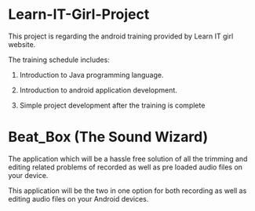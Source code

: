 # Learn-IT-Girl-Project
This project is regarding the android training provided by Learn IT girl website.</p>
The training schedule includes:</p>
1. Introduction to Java programming language.</p>
2. Introduction to android application development.</p>
3. Simple project development after the training is complete</p>
# Beat_Box (The Sound Wizard)
The application which will be a hassle free solution of all the trimming and editing related problems of recorded as well as pre loaded audio files on your device.</p>
This application will be the two in one option for both recording as well as editing audio files on your Android devices.</p>
